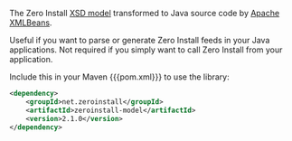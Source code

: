The Zero Install [XSD model](https://0install.de/schema/injector/interface/interface.xsd) transformed to Java source code by [Apache XMLBeans](https://xmlbeans.apache.org/).

Useful if you want to parse or generate Zero Install feeds in your Java applications. Not required if you simply want to call Zero Install from your application.

Include this in your Maven {{{pom.xml}}} to use the library:
```xml
<dependency>
    <groupId>net.zeroinstall</groupId>
    <artifactId>zeroinstall-model</artifactId>
    <version>2.1.0</version>
</dependency>
```